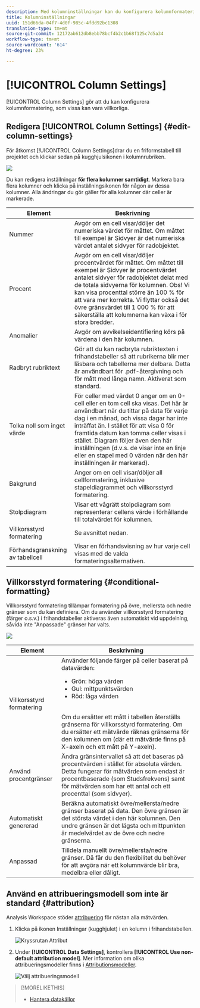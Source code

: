 ```yaml
---
description: Med kolumninställningar kan du konfigurera kolumnformatering, som vissa kan vara villkorliga.
title: Kolumninställningar
uuid: 151d66da-04f7-4d0f-985c-4fdd92bc1308
translation-type: tm+mt
source-git-commit: 12172ab612db8ebb78bcf4b2c1b68f125c7d5a34
workflow-type: tm+mt
source-wordcount: '614'
ht-degree: 23%

---
```



# [!UICONTROL Column Settings]

[!UICONTROL Column Settings] gör att du kan konfigurera kolumnformatering, som vissa kan vara villkorliga.

## Redigera [!UICONTROL Column Settings] {#edit-column-settings}

För åtkomst [!UICONTROL Column Settings]drar du en friformstabell till projektet och klickar sedan på kugghjulsikonen i kolumnrubriken.

![](assets/column_settings.png)

Du kan redigera inställningar **för flera kolumner samtidigt**. Markera bara flera kolumner och klicka på inställningsikonen för någon av dessa kolumner. Alla ändringar du gör gäller för alla kolumner där celler är markerade.

| Element | Beskrivning |
| --- | --- |
| Nummer | Avgör om en cell visar/döljer det numeriska värdet för måttet. Om måttet till exempel är Sidvyer är det numeriska värdet antalet sidvyer för radobjektet. |
| Procent | Avgör om en cell visar/döljer procentvärdet för måttet. Om måttet till exempel är Sidvyer är procentvärdet antalet sidvyer för radobjektet delat med de totala sidvyerna för kolumnen.  Obs! Vi kan visa procenttal större än 100 % för att vara mer korrekta. Vi flyttar också det övre gränsvärdet till 1 000 % för att säkerställa att kolumnerna kan växa i för stora bredder. |
| Anomalier | Avgör om avvikelseidentifiering körs på värdena i den här kolumnen. |
| Radbryt rubriktext | Gör att du kan radbryta rubriktexten i frihandstabeller så att rubrikerna blir mer läsbara och tabellerna mer delbara. Detta är användbart för .pdf-återgivning och för mått med långa namn. Aktiverat som standard. |
| Tolka noll som inget värde | För celler med värdet 0 anger om en 0-cell eller en tom cell ska visas. Det här är användbart när du tittar på data för varje dag i en månad, och vissa dagar har inte inträffat än.  I stället för att visa 0 för framtida datum kan tomma celler visas i stället. Diagram följer även den här inställningen (d.v.s. de visar inte en linje eller en stapel med 0 värden när den här inställningen är markerad). |
| Bakgrund | Anger om en cell visar/döljer all cellformatering, inklusive stapeldiagrammet och villkorsstyrd formatering. |
| Stolpdiagram | Visar ett vågrätt stolpdiagram som representerar cellens värde i förhållande till totalvärdet för kolumnen. |
| Villkorsstyrd formatering | Se avsnittet nedan. |
| Förhandsgranskning av tabellcell | Visar en förhandsvisning av hur varje cell visas med de valda formateringsalternativen. |

## Villkorsstyrd formatering {#conditional-formatting}

Villkorsstyrd formatering tillämpar formatering på övre, mellersta och nedre gränser som du kan definiera. Om du använder villkorsstyrd formatering (färger o.s.v.) i frihandstabeller aktiveras även automatiskt vid uppdelning, såvida inte &quot;Anpassade&quot; gränser har valts.

![](assets/conditional-formatting.png)

| Element | Beskrivning |
| --- | --- |
| Villkorsstyrd formatering | Använder följande färger på celler baserat på datavärden: <ul><li>Grön: höga värden</li><li>Gul: mittpunktsvärden</li><li>Röd: låga värden</li></ul> <br> Om du ersätter ett mått i tabellen återställs gränserna för villkorsstyrd formatering. Om du ersätter ett mätvärde räknas gränserna för den kolumnen om (där ett mätvärde finns på X-axeln och ett mått på Y-axeln). |
| Använd procentgränser | Ändra gränsintervallet så att det baseras på procentvärden i stället för absoluta värden. Detta fungerar för mätvärden som endast är procentbaserade (som Studsfrekvens) samt för mätvärden som har ett antal och ett procenttal (som sidvyer). |
| Automatiskt genererad | Beräkna automatiskt övre/mellersta/nedre gränser baserat på data. Den övre gränsen är det största värdet i den här kolumnen. Den undre gränsen är det lägsta och mittpunkten är medelvärdet av de övre och nedre gränserna. |
| Anpassad | Tilldela manuellt övre/mellersta/nedre gränser. Då får du den flexibilitet du behöver för att avgöra när ett kolumnvärde blir bra, medelbra eller dåligt. |

## Använd en attribueringsmodell som inte är standard {#attribution}

Analysis Workspace stöder [attribuering](../../attribution/overview.md) för nästan alla mätvärden.

1. Klicka på ikonen Inställningar (kugghjulet) i en kolumn i frihandstabellen.

   ![Kryssrutan Attribut](assets/attribution-checkbox.png)

1. Under **[!UICONTROL Data Settings]**, kontrollera **[!UICONTROL Use non-default attribution model]**. Mer information om olika attribueringsmodeller finns i [Attributionsmodeller](../../attribution/models.md).

   ![Välj attribueringsmodell](assets/attribution-select.png)

>[!MORELIKETHIS]
>
>* [Hantera datakällor](/help/analysis-workspace/visualizations/t-sync-visualization.md)

